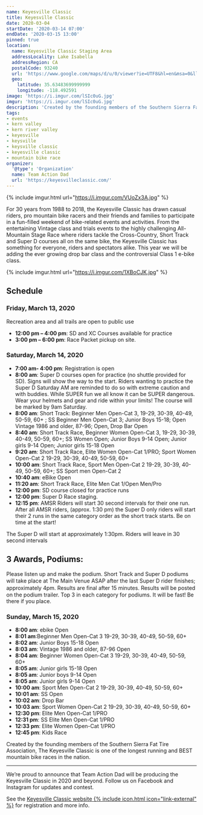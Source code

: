 ```yaml
---
name: Keyesville Classic
title: Keyesville Classic
date: 2020-03-04
startDate: '2020-03-14 07:00'
endDate: '2020-03-15 13:00'
pinned: true
location:
  name: Keyesville Classic Staging Area
  addressLocality: Lake Isabella
  addressRegion: CA
  postalCode: 93240
  url: 'https://www.google.com/maps/d/u/0/viewer?ie=UTF8&hl=en&msa=0&ll=35.63270900000002%2C-118.500295&spn=0.012208%2C0.018239&z=15&source=embed&mid=1DSImaGwK-soP5Yd7B_J_N0vB9l0'
  geo:
    latitude: 35.63483699999999
    longitude: -118.492591
image: 'https://i.imgur.com/lSIc0uG.jpg'
imgur: 'https://i.imgur.com/lSIc0uG.jpg'
description: 'Created by the founding members of the Southern Sierra Fat Tire Association, The Keyesville Classic is one of the longest running and BEST mountain bike races in the nation.'
tags:
- events
- kern valley
- kern river valley
- keyesville
- keysville
- keysville classic
- keyesville classic
- mountain bike race
organizer:
  '@type': 'Organization'
  name: Team Action Dad
  url: 'https://keyesvilleclassic.com/'
---
```

{% include imgur.html url="https://i.imgur.com/VUoZx3A.jpg" %}

For 30 years from 1988 to 2018, the Keyesville Classic has drawn casual riders,
pro mountain bike racers and their friends and families to participate in a fun-filled
weekend of bike-related events and activities. From the entertaining Vintage class
and trials events to the highly challenging All-Mountain Stage Race where riders
tackle the Cross-Country, Short Track and Super D courses all on the same bike,
the Keyesville Classic has something for everyone, riders and spectators alike.
This year we will be adding the ever growing drop bar class and the controversial
Class 1 e-bike class.

{% include imgur.html url="https://i.imgur.com/1XBoCJK.jpg" %}
## Schedule
### Friday, March 13, 2020
Recreation area and all trails are open to public use

- **12:00 pm – 4:00 pm**: SD and XC Courses available for practice
- **3:00 pm – 6:00 pm**: Race Packet pickup on site.

### Saturday, March 14, 2020
- **7:00 am- 4:00 pm**: Registration is open
- **8:00 am**: Super D courses open for practice (no shuttle provided for SD). Signs will show the way to the start. Riders wanting to practice the Super D Saturday AM are reminded to do so with extreme caution and with buddies. While SUPER fun we all know it can be SUPER dangerous. Wear your helmets and gear and ride within your limits! The course will be marked by 9am Saturday.
- **8:00 am**: Short Track: Beginner Men Open-Cat 3, 19-29, 30-39, 40-49, 50-59, 60+ ; SS Beginner Men Open-Cat 3; Junior Boys 15-18; Open Vintage 1986 and older, 87-96; Open, Drop Bar Open
- **8:40 am**: Short Track Race, Beginner Women Open-Cat 3, 19-29, 30-39, 40-49, 50-59, 60+; SS Women Open; Junior Boys 9-14 Open; Junior girls 9-14 Open; Junior girls 15-18 Open
- **9:20 am**: Short Track Race, Elite Women Open-Cat 1/PRO; Sport Women Open-Cat 2 19-29, 30-39, 40-49, 50-59, 60+
- **10:00 am**: Short Track Race, Sport Men Open-Cat 2 19-29, 30-39, 40-49, 50-59, 60+; SS Sport men Open-Cat 2
- **10:40 am**: eBike Open
- **11:20 am**: Short Track Race, Elite Men Cat 1/Open Men/Pro
- **12:00 pm**: SD course closed for practice runs
- **12:00 pm**: Super D Race staging.
- **12:15 pm**: AMSR Riders will start 30 second intervals for their one run.
After all AMSR riders, (approx. 1:30 pm) the Super D only riders will start their
2 runs  in the same category order as the short track starts. Be on time at the start!

The Super D will start at approximately 1:30pm. Riders will leave in 30 second intervals

## 3 Awards, Podiums:
Please listen up and make the podium. Short Track and Super D podiums will take
place at The Main Venue ASAP after the last Super D rider ﬁnishes; approximately
4pm. Results are ﬁnal after 15 minutes. Results will be posted on the podium trailer.
Top 3 in each category for podiums. It will be fast! Be there if you place.

### Sunday, March 15, 2020
- **8:00 am**: ebike Open
- **8:01 am**:Beginner Men Open-Cat 3 19-29, 30-39, 40-49, 50-59, 60+
- **8:02 am**: Junior Boys 15-18 Open
- **8:03 am**: Vintage 1986 and older, 87-96 Open
- **8:04 am**: Beginner Women Open-Cat 3 19-29, 30-39, 40-49, 50-59, 60+
- **8:05 am**: Junior girls 15-18 Open
- **8:05 am**: Junior boys 9-14 Open
- **8:05 am**: Junior girls 9-14 Open
- **10:00 am**: Sport Men Open-Cat 2 19-29, 30-39, 40-49, 50-59, 60+
- **10:01 am**: SS  Open
- **10:02 am**: Drop Bar
- **10:03 am**: Sport Women Open-Cat 2 19-29, 30-39, 40-49, 50-59, 60+
- **12:30 pm**: Elite Men Open-Cat 1/PRO
- **12:31 pm**: SS Elite Men Open-Cat 1/PRO
- **12:33 pm**: Elite Women Open-Cat 1/PRO
- **12:45 pm**: Kids Race

Created by the founding members of the Southern Sierra Fat Tire Association, The
Keyesville Classic is one of the longest running and BEST mountain bike races in the nation.
- - -
We’re proud to announce that Team Action Dad will be producing the Keyesville
Classic in 2020 and beyond. Follow us on Facebook and Instagram for updates and
contest.

See the [Keyesville Classic website {% include icon.html icon="link-external" %}](https://keyesvilleclassic.com/)
for registration and more info.
